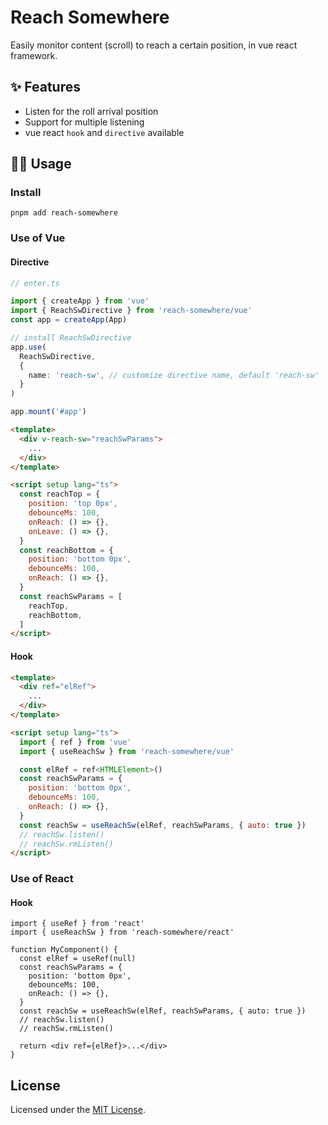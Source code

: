 # Reach Somewhere
Easily monitor content (scroll) to reach a certain position, in vue react framework.

## ✨ Features

- Listen for the roll arrival position
- Support for multiple listening
- vue react `hook` and `directive` available

## 👨‍💻 Usage

### Install

```shell
pnpm add reach-somewhere
```

### Use of Vue

#### Directive

```typescript
// enter.ts

import { createApp } from 'vue'
import { ReachSwDirective } from 'reach-somewhere/vue'
const app = createApp(App)

// install ReachSwDirective
app.use(
  ReachSwDirective,
  {
    name: 'reach-sw', // customize directive name, default 'reach-sw'
  }
)

app.mount('#app')
```

```html
<template>
  <div v-reach-sw="reachSwParams">
    ...
  </div>
</template>

<script setup lang="ts">
  const reachTop = {
    position: 'top 0px',
    debounceMs: 100,
    onReach: () => {},
    onLeave: () => {},
  }
  const reachBottom = {
    position: 'bottom 0px',
    debounceMs: 100,
    onReach: () => {},
  }
  const reachSwParams = [
    reachTop,
    reachBottom,
  ]
</script>
```

#### Hook

```html
<template>
  <div ref="elRef">
    ...
  </div>
</template>

<script setup lang="ts">
  import { ref } from 'vue'
  import { useReachSw } from 'reach-somewhere/vue'

  const elRef = ref<HTMLElement>()
  const reachSwParams = {
    position: 'bottom 0px',
    debounceMs: 100,
    onReach: () => {},
  }
  const reachSw = useReachSw(elRef, reachSwParams, { auto: true })
  // reachSw.listen()
  // reachSw.rmListen()
</script>
```


### Use of React

#### Hook

```tsx
import { useRef } from 'react'
import { useReachSw } from 'reach-somewhere/react'

function MyComponent() {
  const elRef = useRef(null)
  const reachSwParams = {
    position: 'bottom 0px',
    debounceMs: 100,
    onReach: () => {},
  }
  const reachSw = useReachSw(elRef, reachSwParams, { auto: true })
  // reachSw.listen()
  // reachSw.rmListen()

  return <div ref={elRef}>...</div>
}
```

## License

Licensed under the [MIT License](LICENSE).

